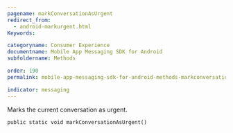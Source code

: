 ```yaml
---
pagename: markConversationAsUrgent
redirect_from:
  - android-markurgent.html
Keywords:

categoryname: Consumer Experience
documentname: Mobile App Messaging SDK for Android
subfoldername: Methods

order: 190
permalink: mobile-app-messaging-sdk-for-android-methods-markconversationasurgent.html

indicator: messaging
---
```


Marks the current conversation as urgent.

`public static void markConversationAsUrgent()`

